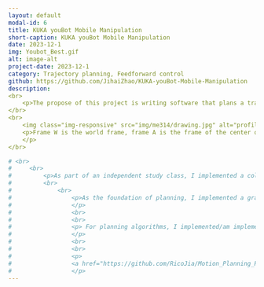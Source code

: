 ```yaml
---
layout: default
modal-id: 6
title: KUKA youBot Mobile Manipulation
short-caption: KUKA youBot Mobile Manipulation
date: 2023-12-1
img: Youbot_Best.gif
alt: image-alt
project-date: 2023-12-1
category: Trajectory planning, Feedforward control
github: https://github.com/JihaiZhao/KUKA-youBot-Mobile-Manipulation
description: 
<br>
    <p>The propose of this project is writing software that plans a trajectory for the end-effector of the youBot mobile manipulator (a mobile base with four mecanum wheels and a 5R robot arm), performs odometry as the chassis moves, and performs feedback control to drive the youBot to pick up a block at a specified location, carry it to a desired location, and put it down.</p>
</br>
<br>
    <img class="img-responsive" src="img/me314/drawing.jpg" alt="profile-pic" />
    <p>Frame W is the world frame, frame A is the frame of the center of box, frame B is the frame of the center of the jack. g_B1, g_B2, g_B3, g_B4 are the transformations from frame B to the four edges of the jack. 
    </p>
</br>

# <br>
#     <br>
#         <p>As part of an independent study class, I implemented a collection of essential motion planning algorithms and necessary utility functions.<p>
#         <br>
#             <br>
#                 <p>As the foundation of planning, I implemented a graph-based Probablistic Road Map (PRM). Also, I implemented a grid map to discretize the search space
#                 </p>
#                 <br>
#                 <br>
#                 <p> For planning algorithms, I implemented/am implementing Global incremental planning algorithms such as Lifelong PLanning Star (LPA*), D* Lite<span>;</span>Potential Field Algorithms<span>:</span> Continuous Potential Field, Bushfire algorithm, Wavefront algorithm<span>;</span> Local Planning Algorithm - Dynammic Window Approach, MPPI (Model Predictive Path Integral Controller).
#                 </p>
#                 <br>
#                 <br>
#                 <p>
#                 <a href="https://github.com/RicoJia/Motion_Planning_Rico">Check out my Github for more details </a>
#                 </p>
---
```

